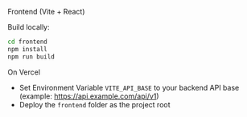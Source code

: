 Frontend (Vite + React)

Build locally:

```bash
cd frontend
npm install
npm run build
```

On Vercel

- Set Environment Variable `VITE_API_BASE` to your backend API base (example: https://api.example.com/api/v1)
- Deploy the `frontend` folder as the project root
